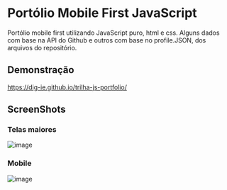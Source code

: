 # Portólio Mobile First JavaScript

Portólio mobile first utilizando JavaScript puro, html e css. Alguns dados com base na API do Github e outros com base no profile.JSON, dos arquivos do repositório.

## Demonstração
https://dig-ie.github.io/trilha-js-portfolio/

## ScreenShots
### Telas maiores
![image](https://github.com/dig-ie/trilha-js-portfolio/assets/101150281/f726977a-b677-4e45-9db0-638ef5cd8a1c)

### Mobile
![image](https://github.com/dig-ie/trilha-js-portfolio/assets/101150281/6172beb4-5bee-4488-b4c5-24a76a64ea7f)




